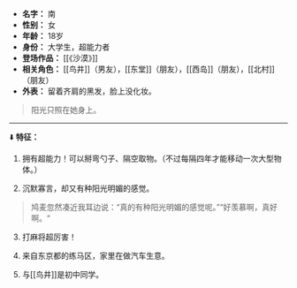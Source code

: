 
- **名字：** 南
- **性别：** 女
- **年龄：** 18岁
- **身份：** 大学生，超能力者
- **登场作品：** [[《沙漠》]]
- **相关角色：** [[鸟井]]（男友），[[东堂]]（朋友），[[西岛]]（朋友），[[北村]]（朋友）
- **外表：** 留着齐肩的黑发，脸上没化妆。

> 阳光只照在她身上。

---

⬇️ **特征：** 

1. 拥有超能力！可以掰弯勺子、隔空取物。（不过每隔四年才能移动一次大型物体。）

2. 沉默寡言，却又有种阳光明媚的感觉。

> 鸠麦忽然凑近我耳边说：“真的有种阳光明媚的感觉呢。”“好羡慕啊，真好啊。“

3. 打麻将超厉害！

4. 来自东京都的练马区，家里在做汽车生意。

5. 与[[鸟井]]是初中同学。

